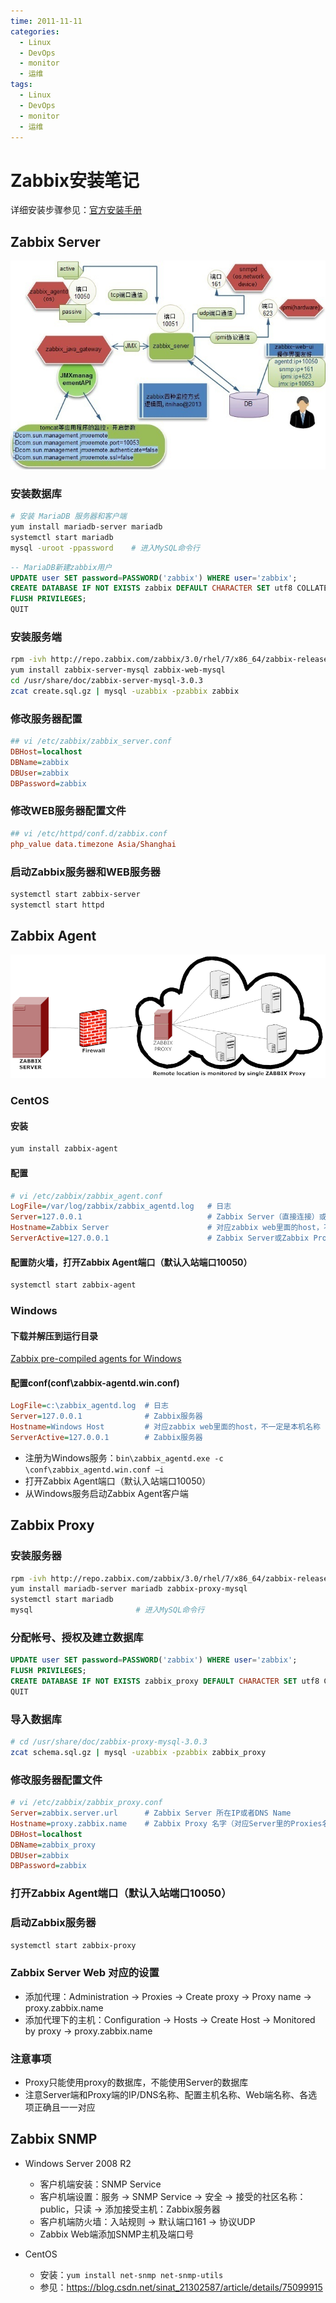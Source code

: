 ```yaml
---
time: 2011-11-11
categories:
  - Linux
  - DevOps
  - monitor
  - 运维
tags:
  - Linux
  - DevOps
  - monitor
  - 运维
---
```


# Zabbix安装笔记

详细安装步骤参见：[官方安装手册](https://www.zabbix.com/documentation/3.0/manual/installation/install_from_packages)

## Zabbix Server

![Zabbix部署示意图](./assets/zabbix-schema.jpg)

### 安装数据库

```bash
# 安装 MariaDB 服务器和客户端
yum install mariadb-server mariadb
systemctl start mariadb
mysql -uroot -ppassword    # 进入MySQL命令行
```

```sql
-- MariaDB新建zabbix用户
UPDATE user SET password=PASSWORD('zabbix') WHERE user='zabbix';
CREATE DATABASE IF NOT EXISTS zabbix DEFAULT CHARACTER SET utf8 COLLATE utf8_general_ci;
FLUSH PRIVILEGES;
QUIT
```

### 安装服务端

```bash
rpm -ivh http://repo.zabbix.com/zabbix/3.0/rhel/7/x86_64/zabbix-release-3.0-1.el7.noarch.rpm
yum install zabbix-server-mysql zabbix-web-mysql
cd /usr/share/doc/zabbix-server-mysql-3.0.3
zcat create.sql.gz | mysql -uzabbix -pzabbix zabbix
```

### 修改服务器配置

```ini
## vi /etc/zabbix/zabbix_server.conf
DBHost=localhost
DBName=zabbix
DBUser=zabbix
DBPassword=zabbix
```

### 修改WEB服务器配置文件

```ini
## vi /etc/httpd/conf.d/zabbix.conf
php_value data.timezone Asia/Shanghai
```

### 启动Zabbix服务器和WEB服务器

```bash
systemctl start zabbix-server
systemctl start httpd
```

## Zabbix Agent

![Zabbix分布式部署示意图](./assets/zabbix-proxy.png)

### CentOS

#### 安装

```bash
yum install zabbix-agent
```

#### 配置

```ini
# vi /etc/zabbix/zabbix_agent.conf
LogFile=/var/log/zabbix/zabbix_agentd.log   # 日志
Server=127.0.0.1                            # Zabbix Server（直接连接）或者Zabbix Proxy（通过Proxy）
Hostname=Zabbix Server                      # 对应zabbix web里面的host，不一定是os本机名称
ServerActive=127.0.0.1                      # Zabbix Server或Zabbix Proxy
```

#### 配置防火墙，打开Zabbix Agent端口（默认入站端口10050）

```bash
systemctl start zabbix-agent
```

### Windows

#### 下载并解压到运行目录

[Zabbix pre-compiled agents for Windows](http://www.zabbix.com/download.php)

#### 配置conf(conf\zabbix-agentd.win.conf)

```ini
LogFile=c:\zabbix_agentd.log  # 日志
Server=127.0.0.1              # Zabbix服务器
Hostname=Windows Host         # 对应zabbix web里面的host，不一定是本机名称
ServerActive=127.0.0.1        # Zabbix服务器
```

- 注册为Windows服务：`bin\zabbix_agentd.exe -c \conf\zabbix_agentd.win.conf –i`
- 打开Zabbix Agent端口（默认入站端口10050）
- 从Windows服务启动Zabbix Agent客户端

## Zabbix Proxy

### 安装服务器

```bash
rpm -ivh http://repo.zabbix.com/zabbix/3.0/rhel/7/x86_64/zabbix-release-3.0-1.el7.noarch.rpm
yum install mariadb-server mariadb zabbix-proxy-mysql
systemctl start mariadb
mysql                       # 进入MySQL命令行
```

### 分配帐号、授权及建立数据库

```sql
UPDATE user SET password=PASSWORD('zabbix') WHERE user='zabbix';
FLUSH PRIVILEGES;
CREATE DATABASE IF NOT EXISTS zabbix_proxy DEFAULT CHARACTER SET utf8 COLLATE utf8_general_ci;
QUIT
```

### 导入数据库

```bash
# cd /usr/share/doc/zabbix-proxy-mysql-3.0.3
zcat schema.sql.gz | mysql -uzabbix -pzabbix zabbix_proxy
```

### 修改服务器配置文件

```ini
# vi /etc/zabbix/zabbix_proxy.conf
Server=zabbix.server.url      # Zabbix Server 所在IP或者DNS Name
Hostname=proxy.zabbix.name    # Zabbix Proxy 名字（对应Server里的Proxies名字）
DBHost=localhost
DBName=zabbix_proxy
DBUser=zabbix
DBPassword=zabbix
```

### 打开Zabbix Agent端口（默认入站端口10050）

### 启动Zabbix服务器

```bash
systemctl start zabbix-proxy
```

### Zabbix Server Web 对应的设置

- 添加代理：Administration -> Proxies -> Create proxy -> Proxy name -> proxy.zabbix.name
- 添加代理下的主机：Configuration -> Hosts -> Create Host -> Monitored by proxy -> proxy.zabbix.name

### 注意事项

- Proxy只能使用proxy的数据库，不能使用Server的数据库
- 注意Server端和Proxy端的IP/DNS名称、配置主机名称、Web端名称、各选项正确且一一对应

## Zabbix SNMP

- Windows Server 2008 R2
  - 客户机端安装：SNMP Service
  - 客户机端设置：服务 -> SNMP Service -> 安全 -> 接受的社区名称：public，只读 -> 添加接受主机：Zabbix服务器
  - 客户机端防火墙：入站规则 -> 默认端口161 -> 协议UDP
  - Zabbix Web端添加SNMP主机及端口号

- CentOS
  - 安装：`yum install net-snmp net-snmp-utils`
  - 参见：<https://blog.csdn.net/sinat_21302587/article/details/75099915>
